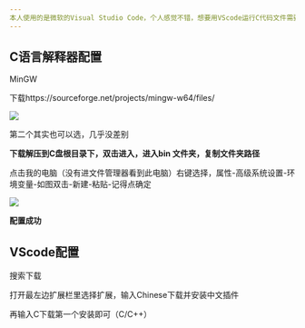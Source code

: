 ```yaml
---
本人使用的是微软的Visual Studio Code，个人感觉不错，想要用VScode运行C代码文件需要自行配置C环境，这里只介绍这种
---
```




## C语言解释器配置

MinGW

下载https://sourceforge.net/projects/mingw-w64/files/

![](C:\Users\Mirai\Pictures\Screenshots\屏幕截图(9).png)

第二个其实也可以选，几乎没差别



**下载解压到C盘根目录下，双击进入，进入bin 文件夹，复制文件夹路径**

点击我的电脑（没有进文件管理器看到此电脑）右键选择，属性-高级系统设置-环境变量-如图双击-新建-粘贴-记得点确定

![](C:\Users\Mirai\Pictures\Screenshots\屏幕截图(10).png)

**配置成功**



## VScode配置

搜索下载

打开最左边扩展栏里选择扩展，输入Chinese下载并安装中文插件

再输入C下载第一个安装即可（C/C++）

